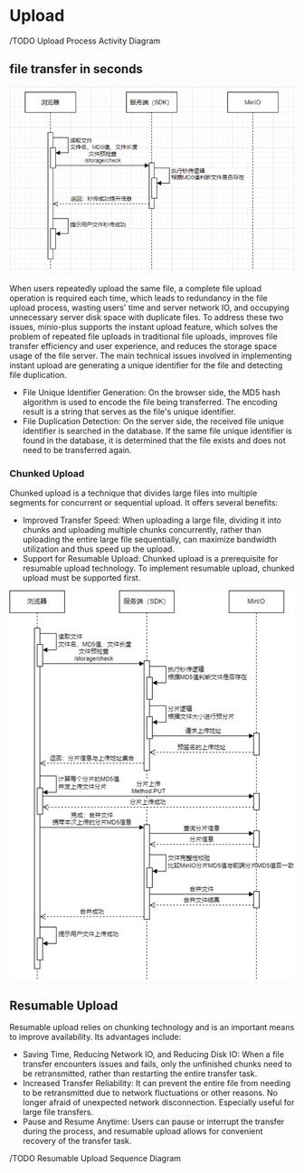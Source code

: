 # Upload

/TODO Upload Process Activity Diagram

## file transfer in seconds

![file transfer in seconds sequence diagram](../../../public/image/秒传时序图.png)

When users repeatedly upload the same file, a complete file upload operation is required each time, which leads to redundancy in the file upload process, wasting users' time and server network IO, and occupying unnecessary server disk space with duplicate files. 
To address these two issues, minio-plus supports the instant upload feature, which solves the problem of repeated file uploads in traditional file uploads, improves file transfer efficiency and user experience, and reduces the storage space usage of the file server. 
The main technical issues involved in implementing instant upload are generating a unique identifier for the file and detecting file duplication.

* File Unique Identifier Generation: On the browser side, the MD5 hash algorithm is used to encode the file being transferred. The encoding result is a string that serves as the file's unique identifier.
* File Duplication Detection: On the server side, the received file unique identifier is searched in the database. If the same file unique identifier is found in the database, it is determined that the file exists and does not need to be transferred again.

### Chunked Upload

Chunked upload is a technique that divides large files into multiple segments for concurrent or sequential upload. It offers several benefits:

* Improved Transfer Speed: When uploading a large file, dividing it into chunks and uploading multiple chunks concurrently, rather than uploading the entire large file sequentially, can maximize bandwidth utilization and thus speed up the upload.
* Support for Resumable Upload: Chunked upload is a prerequisite for resumable upload technology. To implement resumable upload, chunked upload must be supported first.

![File Upload Sequence Diagram](../../../public/image/文件上传时序图.png)

## Resumable Upload

Resumable upload relies on chunking technology and is an important means to improve availability. Its advantages include:

* Saving Time, Reducing Network IO, and Reducing Disk IO: When a file transfer encounters issues and fails, only the unfinished chunks need to be retransmitted, rather than restarting the entire transfer task.
* Increased Transfer Reliability: It can prevent the entire file from needing to be retransmitted due to network fluctuations or other reasons. No longer afraid of unexpected network disconnection. Especially useful for large file transfers.
* Pause and Resume Anytime: Users can pause or interrupt the transfer during the process, and resumable upload allows for convenient recovery of the transfer task.

/TODO Resumable Upload Sequence Diagram